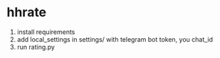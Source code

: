 # hhrate

1) install requirements
2) add local_settings in settings/ with telegram bot token, you chat_id 
3) run rating.py

